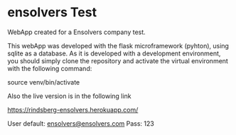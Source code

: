 # ensolvers Test
WebApp created for a Ensolvers company test.

This webApp was developed with the flask microframework (pyhton), using sqlite as a database.
As it is developed with a development environment, you should simply clone the repository and activate the virtual environment with the following command:

source venv/bin/activate

Also the live version is in the following link

https://rindsberg-ensolvers.herokuapp.com/

User default: ensolvers@ensolvers.com
Pass: 123

